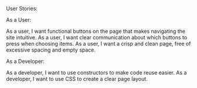 User Stories:

As a User:

As a user, I want functional buttons on the page that makes navigating the site intuitive.
As a user, I want clear communication about which buttons to press when choosing items.
As a user, I want a crisp and clean page, free of excessive spacing and empty space.

As a Developer:

As a developer, I want to use constructors to make code reuse easier.
As a developer, I want to use CSS to create a clear page layout.
